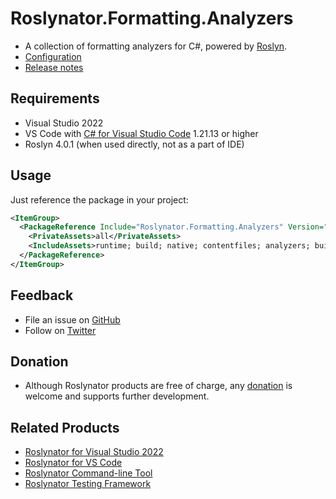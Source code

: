 # Roslynator.Formatting.Analyzers

* A collection of formatting analyzers for C#, powered by [Roslyn](https://github.com/dotnet/roslyn).
* [Configuration](https://github.com/josefpihrt/roslynator/blob/master/docs/Configuration.md)
* [Release notes](https://github.com/josefpihrt/roslynator/blob/master/ChangeLog.md)

## Requirements

* Visual Studio 2022
* VS Code with [C# for Visual Studio Code](https://marketplace.visualstudio.com/items?itemName=ms-dotnettools.csharp) 1.21.13 or higher
* Roslyn 4.0.1 (when used directly, not as a part of IDE)

## Usage

Just reference the package in your project:

```xml
<ItemGroup>
  <PackageReference Include="Roslynator.Formatting.Analyzers" Version="$(PackageVersion)">
    <PrivateAssets>all</PrivateAssets>
    <IncludeAssets>runtime; build; native; contentfiles; analyzers; buildtransitive</IncludeAssets>
  </PackageReference>
</ItemGroup>
```

## Feedback

* File an issue on [GitHub](https://github.com/josefpihrt/roslynator/issues/new)
* Follow on [Twitter](https://twitter.com/roslynator)

## Donation

* Although Roslynator products are free of charge, any [donation](https://www.paypal.com/cgi-bin/webscr?cmd=_s-xclick&hosted_button_id=BX85UA346VTN6) is welcome and supports further development.

## Related Products

* [Roslynator for Visual Studio 2022](https://marketplace.visualstudio.com/items?itemName=josefpihrt.Roslynator2022)
* [Roslynator for VS Code](https://marketplace.visualstudio.com/items?itemName=josefpihrt-vscode.roslynator)
* [Roslynator Command-line Tool](https://www.nuget.org/packages/Roslynator.DotNet.Cli)
* [Roslynator Testing Framework](https://www.nuget.org/packages/Roslynator.Testing.CSharp.Xunit)
